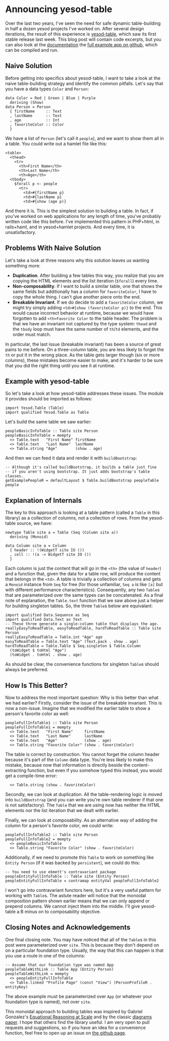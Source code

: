 # Announcing yesod-table

Over the last two years, I've seen the need for safe dynamic table-building
in half a dozen yesod projects I've worked on. After several design iterations, 
the result of this experience is [yesod-table](https://hackage.haskell.org/package/yesod-table), 
which saw its first stable release last week. This blog post will contain code excerpts,
but you can also look at the [documentation](https://hackage.haskell.org/package/yesod-table-1.0.0/docs/Yesod-Table.html)
the [full example app on github](https://github.com/andrewthad/yesod-table/blob/master/example/main.hs),
which can be compiled and run.

## Naive Solution

Before getting into specifics about yesod-table, I want to take a look at the naive 
table-building strategy and identify the common pitfalls. Let's say that you have a data 
types `Color` and `Person`:

    data Color = Red | Green | Blue | Purple
      deriving (Show)
    data Person = Person
      { firstName     :: Text
      , lastName      :: Text
      , age           :: Int
      , favoriteColor :: Color
      }

We have a list of `Person` (let's call it `people`), and we want to show them all in a 
table. You could write out a hamlet file like this:

    <table>
      <thead>
        <tr>
          <th>First Name</th>
          <th>Last Name</th>
          <th>Age</th>
      <tbody>
        $forall p <- people
          <tr>
            <td>#{firstName p}
            <td>#{lastName p}
            <td>#{show (age p)}

And there it is. This is the simplest solution to building a table. In fact, if you've worked
on web applications for any length of time, you've probably written code like this
before. I've implemented this pattern in PHP+html, in rails+haml, and in yesod+hamlet
projects. And every time, it is unsatisfactory.

## Problems With Naive Solution

Let's take a look at three reasons why this solution leaves us wanting something more:
  - **Duplication**. After building a few tables this way, you realize that you are
    copying the HTML elements and the list iteration (`$forall`) every time.
  - **Non-composability**. If I want to build a similar table, one that shows the 
    same fields but additionally has a column for `favoriteColor`, I have to copy
    the whole thing. I can't glue another piece onto the end.
  - **Breakable Invariant**. If we do decide to add a `favoriteColor` column, we might 
    try simply adding `<td>#{show (favoriteColor p)}` to the end. This would cause incorrect 
    behavior at runtime, because we would have forgotten to add 
    `<th>Favorite Color` to the table header. The problem is that we have an invariant 
    not captured by the type system: `thead` and the `tbody` loop must have the same
    number of `th`/`td` elements, and the order must match.

In particular, the last issue (breakable invariant) has been a source of great pains to me before. 
On a three-column table, you are less likely to forget the `th` or put it in the wrong place.
As the table gets larger though (six or more columns), these mistakes become easier to make, and it's
harder to be sure that you did the right thing until you see it at runtime.

## Example with yesod-table

So let's take a look at how yesod-table addresses these issues. The module it provides 
should be imported as follows:

    import Yesod.Table (Table)
    import qualified Yesod.Table as Table

Let's build the same table we saw earlier:

    peopleBasicInfoTable :: Table site Person
    peopleBasicInfoTable = mempty
      <> Table.text   "First Name" firstName
      <> Table.text   "Last Name"  lastName
      <> Table.string "Age"        (show . age)

And then we can feed it data and render it with `buildBootstrap`:

    -- Although it's called buildBootstrap, it builds a table just fine
    -- if you aren't using bootstrap. It just adds bootstrap's table classes.
    getExamplePeopleR = defaultLayout $ Table.buildBootstrap peopleTable people

## Explanation of Internals

The key to this approach is looking at a table pattern (called a `Table` in this library)
as a collection of columns, not a collection of rows. From the yesod-table source, we have:

    newtype Table site a = Table (Seq (Column site a))
      deriving (Monoid)
    
    data Column site a = Column
      { header :: !(WidgetT site IO ())
      , cell :: !(a -> WidgetT site IO ()) 
      }

Each column is just the content that will go in the `<th>` (the value of `header`) and 
a function that, given the data for a table row, will produce the content that belongs 
in the `<td>`. A table is trivially a collection of columns and gets a `Monoid`
instance from `Seq` for free (for those unfamiliar, `Seq a` is like `[a]` but with
different performance characteristics). Consequently, any two `Table`s that are 
parameterized over the same types can be concatenated. As a final note of explanation,
the `Table.text` function that we saw above just a helper for building singleton 
tables. So, the three `Table`s below are equivalant:

    import qualified Data.Sequence as Seq
    import qualified Data.Text as Text
    -- These three generate a single-column table that displays the age.
    reallyEasyToReadTable, easyToReadTable, hardToReadTable :: Table site Person
    reallyEasyToReadTable = Table.int "Age" age
    easyToReadTable = Table.text "Age" (Text.pack . show . age)
    hardToReadTable = Table.Table $ Seq.singleton $ Table.Column 
      (toWidget $ toHtml "Age")
      (toWidget . toHtml . show . age)

As should be clear, the convenience functions for singleton `Table`s should always be
preferred.

## How Is This Better?

Now to address the most important question: Why is this better than what we had earlier?
Firstly, consider the issue of the breakable invariant. This is now a non-issue. Imagine
that we modified the earlier table to show a person's favorite color as well:

    peopleFullInfoTable1 :: Table site Person
    peopleFullInfoTable1 = mempty
      <> Table.text   "First Name"     firstName
      <> Table.text   "Last Name"      lastName
      <> Table.text   "Age"            (show . age)
      <> Table.string "Favorite Color" (show . favoriteColor)

The table is correct by construction. You cannot forget the column header because 
it's part of the `Column` data type. You're less likely to make this mistake, because
now that information is directly beside the content-extracting function, but even 
if you somehow typed this instead, you would get a compile-time error:

      <> Table.string (show . favoriteColor)

Secondly, we can look at duplication. All the
table-rendering logic is moved into `buildBootstrap` (and you can write you're own 
table renderer if that one is not satisfactory). The `Table` that we are using now
has neither the HTML elements nor the list iteration that we dealt with earlier.

Finally, we can look at composability. As an alternative way of adding the column
for a person's favorite color, we could write:

    peopleFullInfoTable2 :: Table site Person
    peopleFullInfoTable2 = mempty
      <> peopleBasicInfoTable
      <> Table.string "Favorite Color" (show . favoriteColor)

Additionally, if we need to promote this `Table` to work on something 
like `Entity Person` (if it was backed by `persistent`), we could do this:

    -- You need to use ekmett's contravariant package
    peopleEntityFullInfoTable :: Table site (Entity Person)
    peopleEntityFullInfoTable = contramap entityVal peopleFullInfoTable2

I won't go into contravariant functors here, but it's a very useful pattern
for working with `Table`s. The astute reader will notice 
that the monoidal composition pattern shown earlier means that we can only append
or prepend columns. We cannot inject them into the middle. I'll give 
yesod-table a B minus on to composability objective.

## Closing Notes and Acknowledgements

One final closing note. You may have noticed that all of the `Table`s in this 
post were parameterized over `site`. This is because they don't depend on 
on a particular foundation type. Usually, the way that this can happen is that 
you use a route in one of the columns:

    -- Assume that our foundation type was named App
    peopleTableWithLink :: Table App (Entity Person)
    peopleTableWithLink = mempty
      <> peopleEntityFullInfoTable
      <> Table.linked "Profile Page" (const "View") (PersonProfileR . entityKey)

The above example must be parameterized over `App` (or whatever your foundation
type is named), not over `site`.

This monoidal approach to building tables was inspired by Gabriel Gonzalez's 
[Equational Reasoning at Scale](http://www.haskellforall.com/2014/07/equational-reasoning-at-scale.html)
and by the classic [diagrams paper](http://www.cis.upenn.edu/~byorgey/pub/monoid-pearl.pdf).
I hope that others find the library useful. I am very open to pull requests and suggestions, so if 
you have an idea for a convenience function, feel free to open up an issue on 
[the github page](https://github.com/andrewthad/yesod-table).


